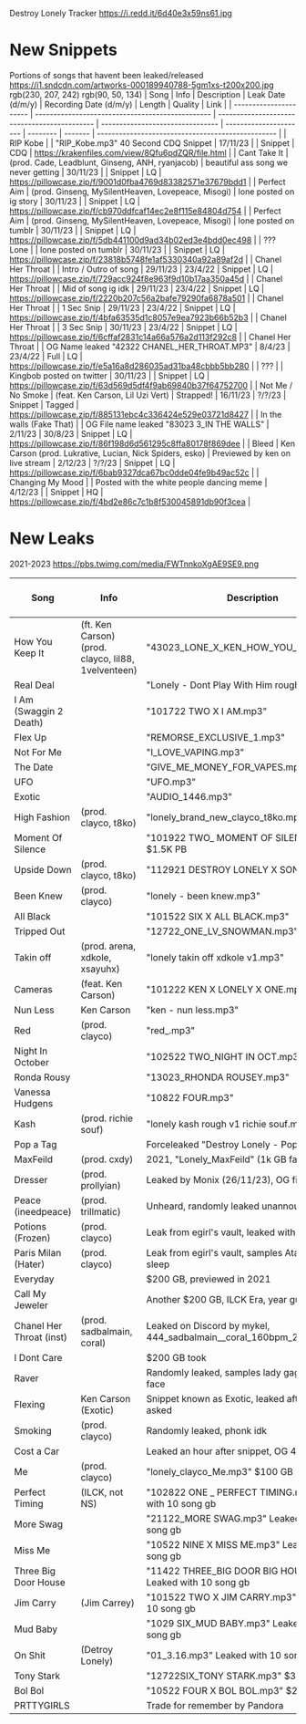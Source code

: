 Destroy Lonely Tracker
https://i.redd.it/6d40e3x59ns61.jpg
# New Snippets
Portions of songs that havent been leaked/released
https://i1.sndcdn.com/artworks-000189940788-5gm1xs-t200x200.jpg
rgb(230, 207, 242)
rgb(90, 50, 134)
| Song                   | Info                                             | Description                                  | Leak Date (d/m/y)                | Recording Date (d/m/y) | Length   | Quality | Link                                              | 
| ---------------------- | ------------------------------------------------ | -------------------------------------------- | -------------------------------- | ---------------------- | -------- | ------- | ------------------------------------------------- | 
| RIP Kobe               |                                                  | "RIP_Kobe.mp3" 40 Second CDQ Snippet         | 17/11/23                         |                        | Snippet  | CDQ     | https://krakenfiles.com/view/8Qfu6pdZQR/file.html |
| Cant Take It           | (prod. Cade, Leadblunt, Ginseng, ANH, ryanjacob) | beautiful ass song we never getting          | 30/11/23                         |                        | Snippet  | LQ      | https://pillowcase.zip/f/9001d0fba4769d83382571e37679bdd1 | 
| Perfect Aim            | (prod. Ginseng, MySilentHeaven, Lovepeace, Misogi) | lone posted on ig story                    | 30/11/23                         |                        | Snippet  | LQ      | https://pillowcase.zip/f/cb970ddfcaf14ec2e8f115e84804d754 | 
| Perfect Aim            | (prod. Ginseng, MySilentHeaven, Lovepeace, Misogi) | lone posted on tumblr                      | 30/11/23                         |                        | Snippet  | LQ      | https://pillowcase.zip/f/5db441100d9ad34b02ed3e4bdd0ec498 | 
| ??? Lone               |                                                  | lone posted on tumblr                        | 30/11/23                         |                        | Snippet  | LQ      | https://pillowcase.zip/f/23818b5748fe1af5330340a92a89af2d | 
| Chanel Her Throat      |                                                  | Intro / Outro of song                        | 29/11/23                         | 23/4/22                | Snippet  | LQ      | https://pillowcase.zip/f/729acc924f8e963f9d10b17aa350a45d | 
| Chanel Her Throat      |                                                  | Mid of song ig idk                           | 29/11/23                         | 23/4/22                | Snippet  | LQ      | https://pillowcase.zip/f/2220b207c56a2bafe79290fa6878a501 | 
| Chanel Her Throat      |                                                  | 1 Sec Snip                                   | 29/11/23                         | 23/4/22                | Snippet  | LQ      | https://pillowcase.zip/f/4bfa63535d1c8057e9ea7923b66b52b3 | 
| Chanel Her Throat      |                                                  | 3 Sec Snip                                   | 30/11/23                         | 23/4/22                | Snippet  | LQ      | https://pillowcase.zip/f/6cffaf2831c14a66a576a2d113f292c8 | 
| Chanel Her Throat      |                                                  | OG Name leaked "42322 CHANEL_HER_THROAT.MP3" | 8/4/23                           | 23/4/22                | Full     | LQ      | https://pillowcase.zip/f/e5a16a8d286035ad31ba48cbbb5bb280 | 
| ???                    |                                                  | Kingbob posted on twitter                    | 30/11/23                         |                        | Snippet  | LQ      | https://pillowcase.zip/f/63d569d5df4f9ab69840b37f64752700 | 
| Not Me / No Smoke      | (feat. Ken Carson,  Lil Uzi Vert)                | Strapped!                                    | 16/11/23                         | ?/?/23                 | Snippet  | Tagged  | https://pillowcase.zip/f/885131ebc4c336424e529e03721d8427 | 
| In the walls (Fake That) |                                                | OG File name leaked  "83023 3_IN THE WALLS"  | 2/11/23                          | 30/8/23                | Snippet  | LQ      | https://pillowcase.zip/f/86f198d6d561295c8ffa80178f869dee | 
| Bleed                  | Ken Carson (prod. Lukrative, Lucian, Nick Spiders, esko) | Previewed by ken on live stream      | 2/12/23                          | ?/?/23                 | Snippet  | LQ      | https://pillowcase.zip/f/6bab9327dca67bc0dde04fe9b49ac52c | 
| Changing My Mood       |                                                  | Posted with the white people dancing meme    | 4/12/23                          |                        | Snippet  | HQ      | https://pillowcase.zip/f/4bd2e86c7c1b8f530045891db90f3cea | 
# New Leaks
2021-2023
https://pbs.twimg.com/media/FWTnnkoXgAE9SE9.png


| Song                   | Info                           | Description                                  | Leak Date (d/m/y)                | Recording Date (d/m/y) | Length   | Quality | Link                                              | 
| ---------------------- | ------------------------------ | -------------------------------------------- | -------------------------------- | ---------------------- | -------- | ------- | ------------------------------------------------- | 
| How You Keep It        | (ft. Ken Carson) (prod. clayco, lil88, 1velventeen) | "43023_LONE_X_KEN_HOW_YOU_KEEP_IT.mp3"    | 16/11/23       | 30/4/23                | Original | CDQ     | https://krakenfiles.com/view/Y1F0FhaApg/file.html | 
| Real Deal              |                                | "Lonely - Dont Play With Him roughmix1.m4a"  | 17/11/23                         | ?/?/22                 | Original | HQ      | https://krakenfiles.com/view/YS6o0wAcZR/file.html |
| I Am (Swaggin 2 Death) |                                | "101722 TWO X I AM.mp3"                      | 17/11/23                         | 17/10/22               | Original | CDQ     | https://krakenfiles.com/view/5MTebwC5lp/file.html |
| Flex Up                |                                | "REMORSE_EXCLUSIVE_1.mp3"                    | 17/11/23                         |                        | Full     | CDQ     | https://krakenfiles.com/view/Tgqmo5IwVJ/file.html |
| Not For Me             |                                | "I_LOVE_VAPING.mp3"                          | 17/11/23                         |                        | Full     | CDQ     | https://krakenfiles.com/view/hX2XIDMyK8/file.html |
| The Date               |                                | "GIVE_ME_MONEY_FOR_VAPES.mp3"                | 17/11/23                         |                        | Full     | CDQ     | https://krakenfiles.com/view/thwPGH68Cg/file.html |
| UFO                    |                                | "UFO.mp3"                                    | 17/11/23                         |                        | Full     | CDQ     | https://krakenfiles.com/view/ASifDAxvDH/file.html |
| Exotic                 |                                | "AUDIO_1446.mp3"                             | 17/11/23                         |                        | Full     | HQ      | https://krakenfiles.com/view/VLTj4MIZ0C/file.html |
| High Fashion           | (prod. clayco, t8ko)           | "lonely_brand_new_clayco_t8ko.mp3"           | 17/11/23                         |                        | Original | CDQ     | https://krakenfiles.com/view/Tw1cJTvxlr/file.html |
| Moment Of Silence      |                                | "101922 TWO_ MOMENT OF SILENCE.mp3" $1.5K PB | 17/11/23                         | 19/10/22               | Original | CDQ     | https://krakenfiles.com/view/1lOtAeUwCq/file.html |
| Upside Down            | (prod. clayco, t8ko)           | "112921 DESTROY LONELY X SONG 6.mp3"         | 17/11/23                         | 29/11/21               | Original | CDQ     | https://krakenfiles.com/view/rWT6JCnrIP/file.html |
| Been Knew              | (prod. clayco)                 | "lonely - been knew.mp3"                     | 17/11/23                         |                        | Full     | CDQ     | https://krakenfiles.com/view/RcFxQODLse/file.html |
| All Black              |                                | "101522 SIX X ALL BLACK.mp3"                 | 17/11/23                         | 15/10/22               | Original | CDQ     | https://krakenfiles.com/view/7ENlGfhMkr/file.html |
| Tripped Out            |                                | "12722_ONE_LV_SNOWMAN.mp3"                   | 17/11/23                         | 1/12/22                | Original | CDQ     | https://krakenfiles.com/view/d7Ks6e8tPp/file.html |
| Takin off              | (prod. arena, xdkole, xsayuhx) | "lonely takin off xdkole v1.mp3"             | 17/11/23                         |                        | Full     | CDQ     | https://krakenfiles.com/view/3j0PcrLcmn/file.html |
| Cameras                | (feat. Ken Carson)             | "101222 KEN X LONELY X ONE.mp3"              | 17/11/23                         | 12/10/22               | Original | CDQ     | https://krakenfiles.com/view/MMFUg637ze/file.html |
| Nun Less               | Ken Carson                     | "ken - nun less.mp3"                         | 17/11/23                         |                        | Full     | CDQ     | https://krakenfiles.com/view/yhfQGYyNHR/file.html |
| Red                    | (prod. clayco)                 | "red_.mp3"                                   | 17/11/23                         | ?/?/21                 | Full     | CDQ     | https://krakenfiles.com/view/lTMzfZ9K2K/file.html |
| Night In October       |                                | "102522 TWO_NIGHT IN OCT.mp3"                | 19/11/23                         | 25/10/22               | Original | CDQ     | https://krakenfiles.com/view/y4acQxbH8F/file.html |
| Ronda Rousy            |                                | "13023_RHONDA ROUSEY.mp3"                    | 19/11/23                         | 30/1/23                | Original | CDQ     | https://krakenfiles.com/view/OKFLGFWMd0/file.html |
| Vanessa Hudgens        |                                | "10822 FOUR.mp3"                             | 19/11/23                         | 8/10/22                | Original | CDQ     | https://krakenfiles.com/view/IpoSsR9yI0/file.html |
| Kash                   | (prod. richie souf)            | "lonely kash rough v1 richie souf.mp3"       | 19/11/23                         |                        | Original | CDQ     | https://krakenfiles.com/view/6WdJOi1GeE/file.html |
| Pop a Tag              |                                | Forceleaked "Destroy Lonely - Pop a Tag.mp3" | 25/11/23                         |                        | Full     | HQ      | https://krakenfiles.com/view/P2EWPvK6Jy/file.html |
| MaxFeild               | (prod. cxdy)                   | 2021, "Lonely_MaxFeild" (1k GB fail)         | 26/11/23                         | ?/?/21                 | Full     | CDQ     | https://krakenfiles.com/view/BNATIWaedi/file.html |
| Dresser                | (prod. prollyian)              | Leaked by Monix (26/11/23), OG file next day | 27/11/23                         |                        | Original | CDQ     | https://krakenfiles.com/view/ePusEWNPop/file.html |
| Peace (ineedpeace)     | (prod. trillmatic)             | Unheard, randomly leaked unannounced         | 28/11/23                         |                        | Original | CDQ     | https://krakenfiles.com/view/xmSnygIGrj/file.html |
| Potions (Frozen)       | (prod. clayco)                 | Leak from egirl's vault, leaked with Paris Milan | 1/12/23                      | ?/?/22                 | Full     | CDQ     | https://krakenfiles.com/view/1eI4mz5gS8/file.html | 
| Paris Milan (Hater)    | (prod. clayco)                 | Leak from egirl's vault, samples Ataraxia by team sleep | 1/12/23               | ?/?/22                 | Full     | CDQ     | https://krakenfiles.com/view/ckkdQPJvio/file.html | 
| Everyday               |                                | $200 GB, previewed in 2021                   | 2/12/23                          | ?/?/21                 | Full     | HQ      | https://krakenfiles.com/view/YeXNwV9BFz/file.html | 
| Call My Jeweler        |                                | Another $200 GB, ILCK Era, year guessed      | 2/12/23                          | ?/?/22                 | Original | CDQ     | https://krakenfiles.com/view/ZHyKCBgIId/file.html | 
| Chanel Her Throat (inst) | (prod. sadbalmain, coral)    | Leaked on Discord by mykel, 444_sadbalmain__coral_160bpm_2.mp3 | 2/12/23        | ?/?/22                 | Original | CDQ     | https://krakenfiles.com/view/eHJcrrFRYr/file.html | 
| I Dont Care            |                                | $200 GB took                                 | 2/12/23                          | ?/?/21                 | Full     | CDQ     | https://krakenfiles.com/view/Ci5fJSWRa2/file.html |
| Raver                  |                                | Randomly leaked, samples lady gaga - poker face | 2/12/23                       | 6/1/23                 | Original | CDQ     | https://krakenfiles.com/view/q3zLs1evkJ/file.html |
| Flexing                | Ken Carson (Exotic)            | Snippet known as Exotic, leaked after discord asked | 3/12/23                   |                        | Full     | CDQ     | https://krakenfiles.com/view/IbEaXpnLyh/file.html |
| Smoking                | (prod. clayco)                 | Randomly leaked, phonk idk                   | 3/12/23                          | 29/1/22                | Original | CDQ     | https://krakenfiles.com/view/QBMOHsHTTg/file.html |
| Cost a Car             |                                | Leaked an hour after snippet, OG 4 mins later | 3/12/23                         | 18/10/22               | Original | CDQ     | https://krakenfiles.com/view/qUZu41ZgnO/file.html |
| Me                     | (prod. clayco)                 | "lonely_clayco_Me.mp3" $100 GB               | 4/12/23                          | ?/?/21                 | Full     | CDQ     | https://krakenfiles.com/view/YdFVZOxfvR/file.html |
| Perfect Timing         | (ILCK, not NS)                 | "102822 ONE _ PERFECT TIMING.mp3", Leaked with 10 song gb | 4/12/23             | 28/10/22               | Original | CDQ     | https://krakenfiles.com/view/lbdgEl1cJJ/file.html |
| More Swag              |                                | "21122_MORE SWAG.mp3" Leaked with 10 song gb | 4/12/23                          | 11/2/22                | Original | CDQ     | https://krakenfiles.com/view/SGMVo8SkQb/file.html |
| Miss Me                |                                | "10522 NINE X MISS ME.mp3" Leaked with 10 song gb | 4/12/23                     | 5/10/22                | Original | CDQ     | https://krakenfiles.com/view/Ub3cBBIPYE/file.html |
| Three Big Door House   |                                | "11422 THREE_BIG DOOR BIG HOUSE.mp3" Leaked with 10 song gb | 4/12/23           | 4/11/22                | Original | CDQ     | https://krakenfiles.com/view/NtgEoIgxWo/file.html |
| Jim Carry              | (Jim Carrey)                   | "101522 TWO X JIM CARRY.mp3" Leaked with 10 song gb | 4/12/23                   | 15/10/22               | Original | CDQ     | https://krakenfiles.com/view/7D4f8Ghxj7/file.html |
| Mud Baby               |                                | "1029 SIX_MUD BABY.mp3" Leaked with 10 song gb | 4/12/23                        | 29/10/22               | Original | CDQ     | https://krakenfiles.com/view/VUlBail8AA/file.html |
| On Shit                | (Detroy Lonely)                | "01_3.16.mp3" Leaked with 10 song gb         | 4/12/23                          | ?/?/22                 | Full     | CDQ     | https://krakenfiles.com/view/YdFVZOxfvR/file.html |
| Tony Stark             |                                | "12722SIX_TONY STARK.mp3" $35 gb             | 4/12/23                          | 7/12/22                | Original | CDQ     | https://krakenfiles.com/view/aIytDIgK3g/file.html |
| Bol Bol                |                                | "10522 FOUR X BOL BOL.mp3" $25 gb            | 4/12/23                          | 5/10/22                | Original | CDQ     | https://krakenfiles.com/view/nmeTHJv2pW/file.html |
| PRTTYGIRLS             |                                | Trade for remember by Pandora                | 4/12/23                          |                        | Full     | CDQ     | https://krakenfiles.com/view/v13uoCjIZC/file.html |
